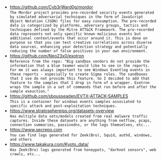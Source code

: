 * https://github.com/Cyb3rWard0g/mordor  
`The Mordor project provides pre-recorded security events generated by simulated adversarial techniques in the form of JavaScript Object Notation (JSON) files for easy consumption. The pre-recorded data is categorized by platforms, adversary groups, tactics and techniques defined by the Mitre ATT&CK Framework. The pre-recorded data represents not only specific known malicious events but additional context/events that occur around it. This is done on purpose so that you can test creative correlations across diverse data sources, enhancing your detection strategy and potentially reducing the number of false positives in your own environment.`
* https://github.com/Neo23x0/exotron  
`
Reference from the repo: "Big sandbox vendors do not provide the information that a blue teamer would like to see in the reports. For me it was always important to see Windows Eventlog events in these reports - especially to create Sigma rules. The sandboxes that I use do not provide this feature. So I decided to add that feature to the samples that I drop in form of a wrapper.
Exotron wraps the sample in a set of commands that run before and after the sample exeuction."
`
* https://github.com/sbousseaden/EVTX-ATTACK-SAMPLES  
`This is a container for windows events samples associated to specific attack and post-exploitation techniques.`
* https://www.stratosphereips.org/datasets-overview  
`Has multiple data sets/models created from real malware traffic captures. Inside these datasets are anything from netflow, pcaps, connection summaries, passivedns, or the logs themselves, etc...`
* https://www.secrepo.com  
`You can find logs generated for Zeek(Bro), Squid, authd, windows, and others`
* https://www.takakura.com/Kyoto_data/  
`Has Zeek(Bro) logs generated from honeypots, "darknet sensors", web crawls, etc...`
